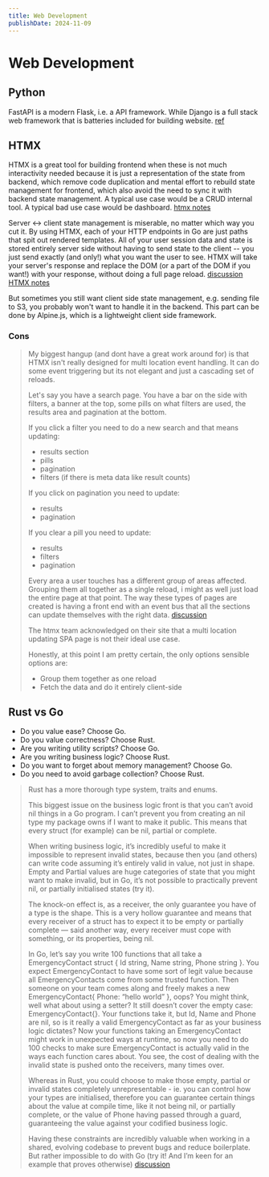 ```yaml
---
title: Web Development
publishDate: 2024-11-09
---
```


# Web Development

## Python

FastAPI is a modern Flask, i.e. a API framework. While Django is a full stack web framework that is batteries included for building website. [ref](https://www.reddit.com/r/Python/comments/1dxcdiy/flask_django_or_fastapi/)

## HTMX

HTMX is a great tool for building frontend when these is not much interactivity needed because it is just a representation of the state from backend, which remove code duplication and mental effort to rebuild state management for frontend, which also avoid the need to sync it with backend state management. A typical use case would be a CRUD internal tool. A typical bad use case would be dashboard. [htmx notes](htmx.md)

Server <-> client state management is miserable, no matter which way you cut it. By using HTMX, each of your HTTP endpoints in Go are just paths that spit out rendered templates. All of your user session data and state is stored entirely server side without having to send state to the client -- you just send exactly (and only!) what you want the user to see. HTMX will take your server's response and replace the DOM (or a part of the DOM if you want!) with your response, without doing a full page reload. [discussion](https://www.reddit.com/r/golang/comments/12od911/html_templates_why_would_you_use_them_over_react/) [HTMX notes](htmx.md)

But sometimes you still want client side state management, e.g. sending file to S3, you probably won't want to handle it in the backend. This part can be done by Alpine.js, which is a lightweight client side framework.

### Cons

> My biggest hangup (and dont have a great work around for) is that HTMX isn't really designed for multi location event handling. It can do some event triggering but its not elegant and just a cascading set of reloads.
>
> Let's say you have a search page. You have a bar on the side with filters, a banner at the top, some pills on what filters are used, the results area and pagination at the bottom.
>
> If you click a filter you need to do a new search and that means updating:
>
> - results section
> - pills
> - pagination
> - filters (if there is meta data like result counts)
>
> If you click on pagination you need to update:
>
> - results
> - pagination
>
> If you clear a pill you need to update:
>
> - results
> - filters
> - pagination
>
> Every area a user touches has a different group of areas affected. Grouping them all together as a single reload, i might as well just load the entire page at that point. The way these types of pages are created is having a front end with an event bus that all the sections can update themselves with the right data. [discussion](https://www.reddit.com/r/htmx/comments/1e99d3i/comment/lekeo7b/?utm_source=share&utm_medium=web3x&utm_name=web3xcss&utm_term=1&utm_content=share_button)
>
> The htmx team acknowledged on their site that a multi location updating SPA page is not their ideal use case.
>
> Honestly, at this point I am pretty certain, the only options sensible options are:
>
> - Group them together as one reload
> - Fetch the data and do it entirely client-side

## Rust vs Go

- Do you value ease? Choose Go.
- Do you value correctness? Choose Rust.
- Are you writing utility scripts? Choose Go.
- Are you writing business logic? Choose Rust.
- Do you want to forget about memory management? Choose Go.
- Do you need to avoid garbage collection? Choose Rust.

> Rust has a more thorough type system, traits and enums.
>
> This biggest issue on the business logic front is that you can’t avoid nil things in a Go program. I can’t prevent you from creating an nil type my package owns if I want to make it public. This means that every struct (for example) can be nil, partial or complete.
>
> When writing business logic, it’s incredibly useful to make it impossible to represent invalid states, because then you (and others) can write code assuming it’s entirely valid in value, not just in shape. Empty and Partial values are huge categories of state that you might want to make invalid, but in Go, it’s not possible to practically prevent nil, or partially initialised states (try it).
>
> The knock-on effect is, as a receiver, the only guarantee you have of a type is the shape. This is a very hollow guarantee and means that every receiver of a struct has to expect it to be empty or partially complete — said another way, every receiver must cope with something, or its properties, being nil.
>
> In Go, let’s say you write 100 functions that all take a EmergencyContact struct { Id string, Name string, Phone string }. You expect EmergencyContact to have some sort of legit value because all EmergencyContacts come from some trusted function. Then someone on your team comes along and freely makes a new EmergencyContact{ Phone: “hello world” }, oops? You might think, well what about using a setter? It still doesn’t cover the empty case: EmergencyContact{}. Your functions take it, but Id, Name and Phone are nil, so is it really a valid EmergencyContact as far as your business logic dictates? Now your functions taking an EmergencyContact might work in unexpected ways at runtime, so now you need to do 100 checks to make sure EmergencyContact is actually valid in the ways each function cares about. You see, the cost of dealing with the invalid state is pushed onto the receivers, many times over.
>
> Whereas in Rust, you could choose to make those empty, partial or invalid states completely unrepresentable - ie. you can control how your types are initialised, therefore you can guarantee certain things about the value at compile time, like it not being nil, or partially complete, or the value of Phone having passed through a guard, guaranteeing the value against your codified business logic.
>
> Having these constraints are incredibly valuable when working in a shared, evolving codebase to prevent bugs and reduce boilerplate. But rather impossible to do with Go (try it! And I’m keen for an example that proves otherwise) [discussion](https://www.reddit.com/r/golang/comments/1cw98b7/comment/l4v7vgf/?utm_source=share&utm_medium=web3x&utm_name=web3xcss&utm_term=1&utm_content=share_button)
